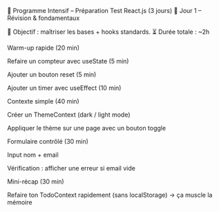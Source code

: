 🚀 Programme Intensif – Préparation Test React.js (3 jours)
📅 Jour 1 – Révision & fondamentaux

🎯 Objectif : maîtriser les bases + hooks standards.
⏳ Durée totale : ~2h

Warm-up rapide (20 min)

Refaire un compteur avec useState (5 min)

Ajouter un bouton reset (5 min)

Ajouter un timer avec useEffect (10 min)

Contexte simple (40 min)

Créer un ThemeContext (dark / light mode)

Appliquer le thème sur une page avec un bouton toggle

Formulaire contrôlé (30 min)

Input nom + email

Vérification : afficher une erreur si email vide

Mini-récap (30 min)

Refaire ton TodoContext rapidement (sans localStorage) → ça muscle la mémoire
